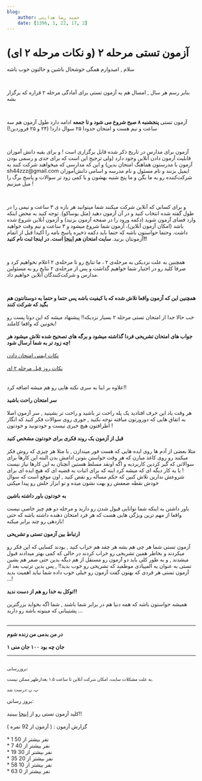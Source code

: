 ```yaml
---
blog:
    author: حمید رضا هدایتی
    date: [1396, 1, 22, 17, 2]
---
```

# آزمون تستی مرحله ۲ (و نکات مرحله ۲ ای)

<div class="cnt">
<p>سلام , امیدوارم همگی خوشحال باشین و حالتون خوب باشه <br/></p>
<p><br/></p>
<p>بنابر رسم هر سال , امسال هم یه آزمون تستی برای آمادگی مرحله ۲ قراره که برگزار بشه <br/></p>
<p><br/></p>
<p>آزمون تستی <b>پنجشنبه ۸ صبح شروع می شود و تا جمعه</b> ادامه دارد طول آزمون هم سه ساعت و نیم هست و امتحان حدودا ۲۵ سوال دارد! (۲۴ و ۲۵ فروردین!)<br/></p>
<p><br/></p>
<p>آزمون برای مدارس در تاریخ ذکر شده قابل برگزاری است ! و برای بقیه دانش آموزان قابلیت آزمون دادن آنلاین وجود دارد (ولی ترجیح این است که برای جدی و رسمی بودن آزمون با مدرستون هماهنگ امتحان بدین) و این که مدارسی که میخواهند شرکت کنند به sh44zzz@gmail.com ایمیل بزنند  و نام مسئول و نام مدرسه و اسامی دانش‌آموزان شرکت‌کننده رو به ما بگن و ما پنج شنبه بهشون و یا کمی زود تر سوالات و پاسخ برگ را میل میزنیم !</p>
<p><br/></p>
<p>و برای کسانی که آنلاین شرکت میکنند شما میتوانید هر بازه ی ۳ ساعت و نیمی را در طول گفته شده انتخاب کنید و در آن
 آزمون دهید (مثل یوساکو). توجه کنید به محض اینکه وارد فضای آزمون شوید 
(دکمه ورود را در صفحه آزمون بزنید) و آزمون آنلاین شروع شده باشد (امکان 
آزمون آنلاین)، آزمون شما شروع میشود و ۳ ساعت و نیم وقت خواهید داشت. وحتما حواستون باشه که حتما باید دکمه ذخیره پاسخ نامه را اکیدا قبل از اتمام آزمونتان بزنید.<b> سایت امتحان هم <a href="http://mcexam-sh44zzz.rhcloud.com">اینجا</a> 
است. در اینجا ثبت نام کنید!!</b></p>
<p><br/></p>
<p>همچنین به علت نزدیکی به مرحله‌ی ۲ ، ما نتایج رو تا مرحله‌ی ۲ اعلام نخواهیم کرد و صرفا کلید رو در اختیار شما خواهیم گذاشت و پس از مرحله‌ی ۲ نتایج رو به مسئولین مدارس و شرکت‌کنندگان آنلاین خواهیم داد.</p>
<p><br/></p>
<b>همچنین این که آزمون واقعا تلاش شده که با کیفیت باشه پس حتما و حتما به دوستانتون هم بگید که شرکت کنند<br/><br/></b>خب حالا جدا از امتحان تستی مرحله ۲ بسیار نزدیکه!! پیشنهاد میشه که این دوتا پست رو بخونین که واقعا کاملند!<br/><b><br/>جواب های امتحان تشریحی فردا گذاشته میشود و برگه های تصحیح شده تلاش میشود هر چه زود تر به شما ارسال شود!</b><br/><a href="http://shaazzz.ir/1395/02/01/tips-for-taking-exams"><br/>نکات ایمنی امتحان دادن</a><br/><br/><a href="http://shaazzz.ir/1395/02/05/day-before-m2-tips">نکات روز قبل مرحله ۲ ای</a><br/><br/><br/>علاوه بر اینا یه سری نکته هایی رو هم میشه اضافه کرد!!<br/><br/><b>سر امتحان راحت باشید <br/><br/></b>هر وقت یاد این حرف افتادید یک پله راحت تر باشید و راحت تر بشینید , سر آزمون اصلا به اتفاق هایی که دورورتون میافته توجه نکنید , جوری روی سوالات فکر کنید که انگار اطرافتون هیچ خبری نیست و خودتونید و خودتون !<br/><br/><b>قبل از آزمون یک روند فکری برای خودتون مشخص کنید <br/><br/></b>مثلا بعضی از آدم ها روی ایده هایی که هست فور میندازن , یا مثلا هر چیزی که روش فکر میکنند رو روی کاغذ میارن که هر وقت خواستن بتونن ادامش بدن البته این کارها برای سوالاتی که گیر کردین کاربردیه و اگه اونقد مسلط هستین آنچنان به این کارها نیاز نیست ! یا یه کار دیگه ای که میشه کرد اینه که برای اثبات یه قضیه ای که هیچ ایده ای برای شروعش ندارین تلاش کنین که حکم مساله رو نقض کنید , اون موقع است که سوال خودش نقطه ضعفش رو بهت نشون میده و تو ابزار حلش رو پیدا میکنی <br/><br/><b>به خودتون باور داشته باشین<br/><br/></b>باور داشتن به اینکه شما توانایی قبول شدن رو دارید و مرحله دو هم چیز خاصی نیست واقعا از مهم ترین ویژگی هایی هست که هر فرد امتحان دهنده داشته باشه که حتی بازدهی رو چند برابر میکنه!<br/><br/><b>ارتباط بین آزمون تستی و تشریحی <br/><br/></b>آزمون تستی شما هر چی هم بشه هر چقد هم خراب کنید , بودند کسایی که این فکر رو میکردند و بخاطر همین تشریحی رو خراب کردند در حالی که کمی بهتر میدادند قبول میشدند , و به طور کلی باید دو آزمون رو مستقل از هم دیگه بدین حتی صفر هم بشین تستی به عنوان یه المپیادی موظفید که تشریحی رو خوب بدید!! , پس بدین ترتیب بعد از آزمون تستی هر فردی که بهتون گفت آزمون رو خیلی خوب داده شما نباید اهمیت بدید ...!<br/><b><br/>توکل به خدا رو هم از دست ندید!!<br/><br/></b>همیشه حواستون باشه که همه دنیا هم در برابر شما باشند , شما اگه بخواید بزرگترین پشتیبانی که میتونه باشه رو دارید ...<br/><b><br/></b><hr/>
<b>در من بدمی من زنده شوم<br/><br/>۱ جان چه بود ۱۰۰ جان منی </b><br/><hr/>
<div><sub><br/></sub></div>
<sub>
</sub><div><sub>بروزرسانی:<br/><br/>به علت مشکلات سایت، امکان شرکت آنلاین تا ساعت ۱.۵ بعدازظهر ممکن نیست.<br/><br/>پ. ن :‌درست شد <br/></sub></div>
<div><sub><br/></sub></div>
<div>بروز رسانی:</div>
<div><br/></div>
<div>کلید آزمون تستی رو از <a href="http://bayanbox.ir/info/9168754421832556988/sol-shz-tst-96">اینجا</a> ببینید!!</div>
<div><br/></div>
<div>گزارش آزمون : ( آزمون از 92 نمره )</div>
<div><br/></div>
<div>* 1 نفر بیشتر از 50</div>
<div>* 7 نفر بیشتر از 40</div>
<div>* 19 نفر بیشتر از 30</div>
<div>* 35 نفر بیشتر از 20</div>
<div>* 58 نفر بیشتر از 10</div>
<div>* 63 نفر بیشتر از 0</div>
</div>
